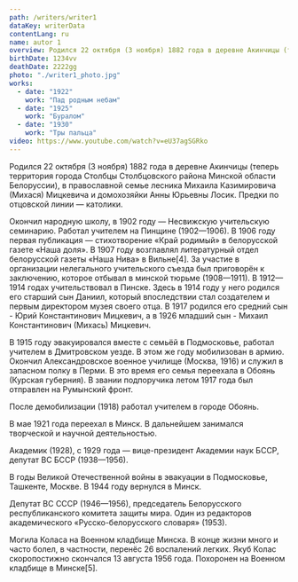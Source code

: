 ```yaml
---
path: /writers/writer1
dataKey: writerData
contentLang: ru
name: autor 1
overview: Родился 22 октября (3 ноября) 1882 года в деревне Акинчицы (теперь территория города Столбцы Столбцовского района Минской области Белоруссии), в православной семье лесника Михаила Казимировича (Михася) Мицкевича и домохозяйки Анны Юрьевны Лосик. Предки по отцовской линии — католики.
birthDate: 1234vv
deathDate: 2222gg
photo: "./writer1_photo.jpg"
works:
  - date: "1922"
    work: "Пад родным небам"
  - date: "1925"
    work: "Буралом"
  - date: "1930"
    work: "Тры пальца"
video: https://www.youtube.com/watch?v=eU37agSGRko
---
```


Родился 22 октября (3 ноября) 1882 года в деревне Акинчицы (теперь территория города Столбцы Столбцовского района Минской области Белоруссии), в православной семье лесника Михаила Казимировича (Михася) Мицкевича и домохозяйки Анны Юрьевны Лосик. Предки по отцовской линии — католики.

Окончил народную школу, в 1902 году — Несвижскую учительскую семинарию. Работал учителем на Пинщине (1902—1906). В 1906 году первая публикация — стихотворение «Край родимый» в белорусской газете «Наша доля». В 1907 году возглавлял литературный отдел белорусской газеты «Наша Нива» в Вильне[4]. За участие в организации нелегального учительского съезда был приговорён к заключению, которое отбывал в минской тюрьме (1908—1911). В 1912—1914 годах учительствовал в Пинске. Здесь в 1914 году у него родился его старший сын Даниил, который впоследствии стал создателем и первым директором музея своего отца. В 1917 родился его средний сын - Юрий Константинович Мицкевич, а в 1926 младший сын - Михаил Константинович (Михась) Мицкевич.

В 1915 году эвакуировался вместе с семьёй в Подмосковье, работал учителем в Дмитровском уезде. В этом же году мобилизован в армию. Окончил Александровское военное училище (Москва, 1916) и служил в запасном полку в Перми. В это время его семья переехала в Обоянь (Курская губерния). В звании подпоручика летом 1917 года был отправлен на Румынский фронт.

После демобилизации (1918) работал учителем в городе Обоянь.

В мае 1921 года переехал в Минск. В дальнейшем занимался творческой и научной деятельностью.

Академик (1928), с 1929 года — вице-президент Академии наук БССР, депутат ВС БССР (1938—1956).

В годы Великой Отечественной войны в эвакуации в Подмосковье, Ташкенте, Москве. В 1944 году вернулся в Минск.

Депутат ВС СССР (1946—1956), председатель Белорусского республиканского комитета защиты мира. Один из редакторов академического «Русско-белорусского словаря» (1953).

Могила Коласа на Военном кладбище Минска.
В конце жизни много и часто болел, в частности, перенёс 26 воспалений легких. Якуб Колас скоропостижно скончался 13 августа 1956 года. Похоронен на Военном кладбище в Минске[5].
